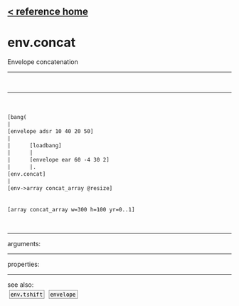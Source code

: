 [< reference home](ceammc_lib.html)
---

# env.concat


Envelope concatenation

---

<br>


---


```


[bang(
|
[envelope adsr 10 40 20 50]
|
|      [loadbang]
|      |
|      [envelope ear 60 -4 30 2]
|      |.
[env.concat]
|
[env->array concat_array @resize]


[array concat_array w=300 h=100 yr=0..1]

            
```

---
arguments:


---
properties:


---
see also:<br>
[![env.tshift](img/object_env.tshift.png)](env.tshift.html)
[![envelope](img/object_envelope.png)](envelope.html)
